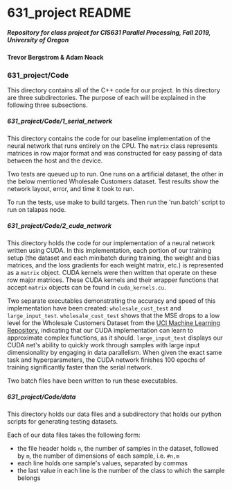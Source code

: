 # 631_project README
##### Repository for class project for CIS631 Parallel Processing, Fall 2019, University of Oregon
__Trevor Bergstrom & Adam Noack__

### 631_project/Code
This directory contains all of the C++ code for our project. In this directory are three subdirectories. The purpose of each will be explained in the following three subsections.
##### 631_project/Code/1_serial_network
This directory contains the code for our baseline implementation of the neural network that runs entirely on the CPU. The `matrix` class represents matrices in row major format and was constructed for easy passing of data between the host and the device.

Two tests are queued up to run. One runs on a artificial dataset, the other in the below mentioned Wholesale Customers dataset. Test results show the network layout, error, and time it took to run.

To run the tests, use make to build targets. Then run the 'run.batch' script to run on talapas node.
##### 631_project/Code/2_cuda_network
This directory holds the code for our implementation of a neural network written using CUDA. In this implementation, each portion of our training setup (the dataset and each minibatch during training, the weight and bias matrices, and the loss gradients for each weight matrix, etc.) is represented as a `matrix` object. CUDA kernels were then written that operate on these row major matrices. These CUDA kernels and their wrapper functions that accept `matrix` objects can be found in `cuda_kernels.cu`.

Two separate executables demonstrating the accuracy and speed of this implementation have been created: `wholesale_cust_test` and `large_input_test`. `wholesale_cust_test` shows that the MSE drops to a low level for the Wholesale Customers Dataset from the [UCI Machine Learning Repository](https://archive.ics.uci.edu/ml/datasets/wholesale+customers), indicating that our CUDA implementation can learn to approximate complex functions, as it should. `large_input_test` displays our CUDA net's ability to quickly work through samples with large input dimensionality by engaging in data parallelism. When given the exact same task and hyperparameters, the CUDA network finishes 100 epochs of training significantly faster than the serial network.

Two batch files have been written to run these executables.

##### 631_project/Code/data
This directory holds our data files and a subdirectory that holds our python scripts for generating testing datasets.

Each of our data files takes the following form:
- the file header holds `n`, the number of samples in the dataset, followed by `m`, the number of dimensions of each sample, i.e. `#n,m`
- each line holds one sample's values, separated by commas
- the last value in each line is the number of the class to which the sample belongs

